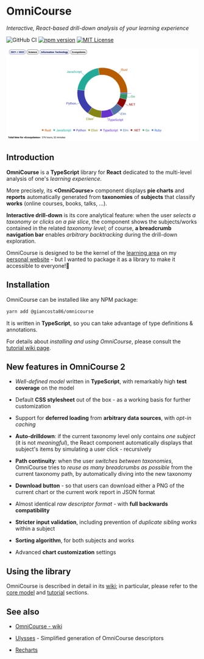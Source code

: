 # OmniCourse

_Interactive, React-based drill-down analysis of your learning experience_

![GitHub CI](https://github.com/giancosta86/omnicourse/actions/workflows/publish-to-npm.yml/badge.svg)
[![npm version](https://badge.fury.io/js/@giancosta86%2Fomnicourse.svg)](https://badge.fury.io/js/@giancosta86%2Fomnicourse)
[![MIT License](https://img.shields.io/badge/license-MIT-blue.svg?style=flat)](/LICENSE)

![Screenshot](Screenshot.png)

## Introduction

**OmniCourse** is a **TypeScript** library for **React** dedicated to the multi-level analysis of one's _learning experience_.

More precisely, its **\<OmniCourse\>** component displays **pie charts** and **reports** automatically generated from **taxonomies** of **subjects** that classify **works** (online courses, books, talks, ...).

**Interactive drill-down** is its core analytical feature: when the user _selects a taxonomy_ or _clicks on a pie slice_, the component shows the subjects/works contained in the related _taxonomy level_; of course, **a breadcrumb navigation bar** enables _arbitrary backtracking_ during the drill-down exploration.

OmniCourse is designed to be the kernel of the [learning area](https://gianlucacosta.info/#learning) on my [personal website](https://gianlucacosta.info/) - but I wanted to package it as a library to make it accessible to everyone!🦋

## Installation

OmniCourse can be installed like any NPM package:

```bash
yarn add @giancosta86/omnicourse
```

It is written in **TypeScript**, so you can take advantage of type definitions & annotations.

For details about _installing and using OmniCourse_, please consult the [tutorial wiki page](https://github.com/giancosta86/OmniCourse/wiki/3.-Tutorial).

## New features in OmniCourse 2

- _Well-defined model_ written in **TypeScript**, with remarkably high **test coverage** on the model

- Default **CSS stylesheet** out of the box - as a working basis for further customization

- Support for **deferred loading** from **arbitrary data sources**, with _opt-in caching_

- **Auto-drilldown**: if the current taxonomy level only contains _one subject_ (it is not _meaningful_), the React component automatically displays that subject's items by simulating a user click - recursively

- **Path continuity**: when the user _switches between taxonomies_, OmniCourse tries to _reuse as many breadcrumbs as possible_ from the current taxonomy path, by automatically diving into the new taxonomy

- **Download button** - so that users can download either a PNG of the current chart or the current work report in JSON format

- Almost identical _raw descriptor format_ - with **full backwards compatibility**

- **Stricter input validation**, including prevention of _duplicate sibling works_ within a subject

- **Sorting algorithm**, for both subjects and works

- Advanced **chart customization** settings

## Using the library

OmniCourse is described in detail in its [wiki](https://github.com/giancosta86/OmniCourse/wiki); in particular, please refer to the [core model](https://github.com/giancosta86/OmniCourse/wiki/2.-Core-model) and [tutorial](https://github.com/giancosta86/OmniCourse/wiki/3.-Tutorial) sections.

## See also

- [OmniCourse - wiki](https://github.com/giancosta86/OmniCourse/wiki)

- [Ulysses](https://github.com/giancosta86/ulysses) - Simplified generation of OmniCourse descriptors

- [Recharts](https://recharts.org/)
